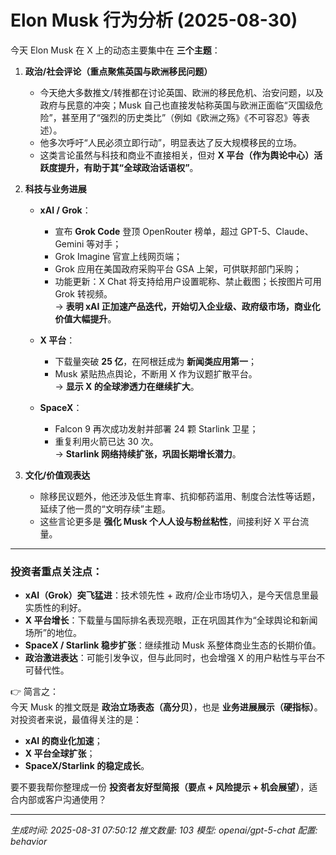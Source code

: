 # Elon Musk 行为分析 (2025-08-30)

今天 Elon Musk 在 X 上的动态主要集中在 **三个主题**：  

1. **政治/社会评论（重点聚焦英国与欧洲移民问题）**  
   - 今天绝大多数推文/转推都在讨论英国、欧洲的移民危机、治安问题，以及政府与民意的冲突；Musk 自己也直接发帖称英国与欧洲正面临“灭国级危险”，甚至用了“强烈的历史类比”（例如《欧洲之殇》《不可容忍》等表述）。  
   - 他多次呼吁“人民必须立即行动”，明显表达了反大规模移民的立场。  
   - 这类言论虽然与科技和商业不直接相关，但对 **X 平台（作为舆论中心）活跃度提升，有助于其“全球政治话语权”**。  

2. **科技与业务进展**  
   - **xAI / Grok**：  
     - 宣布 **Grok Code** 登顶 OpenRouter 榜单，超过 GPT-5、Claude、Gemini 等对手；  
     - Grok Imagine 官宣上线网页端；  
     - Grok 应用在美国政府采购平台 GSA 上架，可供联邦部门采购；  
     - 功能更新：X Chat 将支持给用户设置昵称、禁止截图；长按图片可用 Grok 转视频。  
     → **表明 xAI 正加速产品迭代，开始切入企业级、政府级市场，商业化价值大幅提升**。  
   
   - **X 平台**：  
     - 下载量突破 **25 亿**，在阿根廷成为 **新闻类应用第一**；  
     - Musk 紧贴热点舆论，不断用 X 作为议题扩散平台。  
     → **显示 X 的全球渗透力在继续扩大**。  
   
   - **SpaceX**：  
     - Falcon 9 再次成功发射并部署 24 颗 Starlink 卫星；  
     - 重复利用火箭已达 30 次。  
     → **Starlink 网络持续扩张，巩固长期增长潜力**。  

3. **文化/价值观表达**  
   - 除移民议题外，他还涉及低生育率、抗抑郁药滥用、制度合法性等话题，延续了他一贯的“文明存续”主题。  
   - 这些言论更多是 **强化 Musk 个人人设与粉丝粘性**，间接利好 X 平台流量。  

---

### 投资者重点关注点：
- **xAI（Grok）突飞猛进**：技术领先性 + 政府/企业市场切入，是今天信息里最实质性的利好。  
- **X 平台增长**：下载量与国际排名表现亮眼，正在巩固其作为“全球舆论和新闻场所”的地位。  
- **SpaceX / Starlink 稳步扩张**：继续推动 Musk 系整体商业生态的长期价值。  
- **政治激进表达**：可能引发争议，但与此同时，也会增强 X 的用户粘性与平台不可替代性。  

👉 简言之：  
今天 Musk 的推文既是 **政治立场表态（高分贝）**，也是 **业务进展展示（硬指标）**。  
对投资者来说，最值得关注的是：  
- **xAI 的商业化加速**；  
- **X 平台全球扩张**；  
- **SpaceX/Starlink 的稳定成长**。  

要不要我帮你整理成一份 **投资者友好型简报（要点 + 风险提示 + 机会展望）**，适合内部或客户沟通使用？

---
*生成时间: 2025-08-31 07:50:12*
*推文数量: 103*
*模型: openai/gpt-5-chat*
*配置: behavior*
